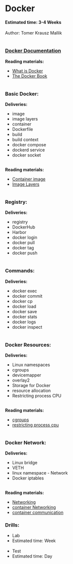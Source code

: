 # Docker
#### Estimated time: 3-4 Weeks
Author: Tomer Krausz Mallik
<br></br>

### [Docker Documentation](https://docs.docker.com/)

**Reading materials:**
* [What is Docker](https://devopscube.com/what-is-docker/) 
* [The Docker Book](https://drive.google.com/file/d/161hbB-LOyXXn00LotaFuhd0jXafQnyUI/view)
<br></br>

### Basic Docker: 
**Deliveries:**
* image
* image layers
* container
* Dockerfile
* build
* build context
* docker compose
* dockerd service
* docker socket 
<br></br>

**Reading materials:**
* [Container image](https://blogs.cisco.com/developer/container-image-layers-1?ccid=&dtid=devblog&oid=crippa-containerimage3-ww)
* [Image Layers](https://docs.docker.com/storage/storagedriver/#images-and-layers)
<br></br>

### Registry: 
**Deliveries:**
* registry
* DockerHub
* Harbor
* docker login
* docker pull
* docker tag
* docker push
<br></br>
 
### Commands:
**Deliveries:**
* docker exec
* docker commit
* docker cp
* docker load
* docker save
* docker stats
* docker logs
* docker inspect
<br></br>

### Docker Resources: 
**Deliveries:**
* Linux namespaces
* cgroups
* devicemapper
* overlay2
* Storage for Docker
* resource allocation
* Restricting process CPU
<br></br>

**Reading materials:**
* [cgroups](https://www.grant.pizza/blog/understanding-cgroups/)
* [restricting process cpu ](https://scoutapm.com/blog/restricting-process-cpu-usage-using-nice-cpulimit-and-cgroups)
<br></br>
  
  
### Docker Network: 
**Deliveries:**
* Linux bridge
* VETH
* linux namespace - Network
* Docker iptables
<br></br>

**Reading materials:**
* [Networking](https://www.youtube.com/watch?v=6v_BDHIgOY8) 
* [container Networking ](https://docs.docker.com/config/containers/container-networking/) 
* [container communication](https://morioh.com/p/07e61c20c234)


### Drills:
* Lab
* Estimated time: Week
<br></br>
* Test
* Estimated time: Day
